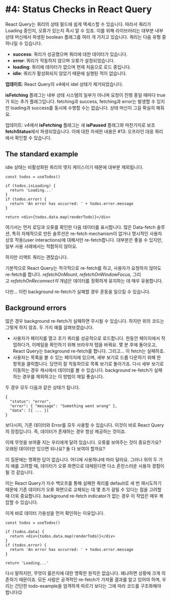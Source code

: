 # #4: Status Checks in React Query

React Query는 쿼리의 상태 필드에 쉽게 액세스할 수 있습니다. 따라서 쿼리가 Loading 중인지, 오류가 있는지 즉시 알 수 있죠. 이를 위해 라이브러리는 대부분 내부 상태 머신에서 파생된 boolean 플래그를 여러 개 가지고 있습니다. 쿼리는 다음 유형 중 하나일 수 있습니다.

- **success**: 쿼리가 성공했으며 쿼리에 대한 데이터가 있습니다.
- **error**: 쿼리가 작동하지 않으며 오류가 설정되었습니다.
- **loading**: 쿼리에 데이터가 없으며 현재 처음으로 로드 중입니다.
- **idle**: 쿼리가 활성화되지 않았기 때문에 실행된 적이 없습니다.

**업데이트**: React Query의 v4에서 idel 상태가 제거되었습니다.

**isFetching** 플래그는 내부 상태 시스템의 일부가 아니며 요청이 진행 중일 때마다 true가 되는 추가 플래그입니다. fetching과 success, fetching과 error는 발생할 수 있지만 loading과 success를 동시에 수행할 수는 없습니다. 상태 머신이 그걸 확실히 해줘요.

업데이트: v4에서 **isFetching** 플래그는 새 **isPaused** 플래그와 마찬가지로 보조 **fetchStatus**에서 파생되었습니다. 이에 대한 자세한 내용은 #13: 오프라인 대응 쿼리에서 확인할 수 있습니다.

## ****The standard example****

idle 상태는 비활성화된 쿼리의 엣지 케이스이기 때문에 대부분 제외됩니다.

```tsx
const todos = useTodos()

if (todos.isLoading) {
  return 'Loading...'
}
if (todos.error) {
  return 'An error has occurred: ' + todos.error.message
}

return <div>{todos.data.map(renderTodo)}</div>
```

여기서는 먼저 로딩과 오류를 확인한 다음 데이터를 표시합니다. 많은 Data-fetch 솔루션, 특히 자체적으로 만든 솔루션은 re-fetch mechanism이 없거나 명시적인 사용자 상호 작용(user interactions)에 대해서만 re-fetch합니다. 대부분은 좋을 수 있지만, 일부 사용 사례에서는 적합하지 않아요.

하지만 리액트 쿼리는 괜찮습니다.

기본적으로 React Query는 적극적으로 re-fetch를 하고, 사용자가 요청하지 않아도 re-fetch를 합니다. *refetchOnMount*, *refetchOnWindowFocus,* 그리고 *refetchOnReconnect의* 개념은 데이터를 정확하게 유지하는 데 매우 유용합니다.

다만... 이런 background re-fetch가 실패할 경우 혼동을 일으킬 수 있습니다.

## ****Background errors****

많은 경우 background re-fetch가 실패하면 무시될 수 있습니다. 하지만 위의 코드는 그렇게 하지 않죠. 두 가지 예를 살펴보겠습니다.

- 사용자가 페이지를 열고 초기 쿼리를 성공적으로 로드합니다. 한동안 페이지에서 작업하다가, 이메일을 확인하기 위해 브라우저 탭을 바꿔요. 몇 분 후에 돌아오고, React Query는 background re-fetch를 합니다. 그리고... 이 fetch는 실패하죠.
- 사용자는 목록을 볼 수 있는 페이지에 있으며, 세부 보기로 드롭 다운하기 위해 한 항목을 클릭합니다. 당연히 잘 작동하므로 목록 보기로 돌아가죠. 다시 세부 보기로 이동하는 경우 캐시에서 데이터를 볼 수 있습니다. background re-fetch가 실패하는 경우를 제외하고는 이 방법이 제일 좋습니다.

두 경우 모두 다음과 같은 상태가 됩니다.

```tsx
{
  "status": "error",
  "error": { "message": "Something went wrong" },
  "data": [{ ... }]
}
```

보다시피, 기존 데이터와 Error를 모두 사용할 수 있습니다. 이것이 바로 React Query의 장점입니다. 즉, 데이터가 존재하는 경우 항상 제공하는 것이죠.

이제 무엇을 보여줄 지는 우리에게 달려 있습니다. 오류를 보여주는 것이 중요한가요? 오래된 데이터만 있으면 되나요? 둘 다 보여야 할까요?

이 질문에는 명확한 답이 없습니다. 어디에 사용하냐에 따라 달라요. 그러나 위의 두 가지 예를 고려할 때, 데이터가 오류 화면으로 대체된다면 다소 혼란스러운 사용자 경험이 될 것 같습니다.

이는 React Query가 지수 백오프를 통해 실패한 쿼리를 default로 세 번 재시도하기 때문에 기존 데이터가 오류 화면으로 교체되는 데 몇 초가 걸릴 수 있다는 점을 고려할 때 더욱 중요합니다. background re-fetch indicator가 없는 경우 이 작업은 매우 복잡할 수 있습니다.

이게 바로 데이터 가용성을 먼저 확인하는 이유입니다.

```tsx
const todos = useTodos()

if (todos.data) {
  return <div>{todos.data.map(renderTodo)}</div>
}
if (todos.error) {
  return 'An error has occurred: ' + todos.error.message
}

return 'Loading...'
```

다시 말하지만, 무엇이 옳은지에 대한 명확한 원칙은 없습니다. 왜냐하면 상황에 크게 의존하기 때문이죠. 모든 사람은 공격적인 re-fetch가 가져올 결과를 알고 있어야 하며, 우리는 간단한 todo-example을 엄격하게 따르기 보다는 그에 따라 코드를 구조화해야 합니다😉